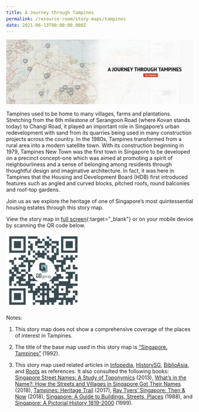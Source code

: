 ```yaml
---
title: A Journey through Tampines
permalink: /resource-room/story-maps/tampines
date: 2021-06-13T00:00:00.000Z
---
```

<img src="/images/storymap-image-tampines.png" alt="storymap-tampines"/>

Tampines used to be home to many villages, farms and plantations. Stretching from the 6th milestone of Serangoon Road (where Kovan stands today) to Changi Road, it played an important role in Singapore’s urban redevelopment with sand from its quarries being used in many construction projects across the country. In the 1980s, Tampines transformed from a rural area into a modern satellite town. With its construction beginning in 1979, Tampines New Town was the first town in Singapore to be developed on a precinct concept–one which was aimed at promoting a spirit of neighbourliness and a sense of belonging among residents through thoughtful design and imaginative architecture. In fact, it was here in Tampines that the Housing and Development Board (HDB) first introduced features such as angled and curved blocks, pitched roofs, round balconies and roof-top gardens.

Join us as we explore the heritage of one of Singapore’s most quintessential housing estates through this story map.

View the story map in [full screen](https://nlb.geoicon.com/spatialdiscovery/storymaps/tampines/index.html){:target="_blank"} or on your mobile device by scanning the QR code below.

<img src="/images/qr-code-storymap-tampines.jpg" alt="qr-code-storymap-tampines" style="width:200px;" />

Notes:

1. This story map does not show a comprehensive coverage of the places of interest in Tampines.

2. The title of the base map used in this story map is [“Singapore. Tampines”](https://www.nas.gov.sg/archivesonline/maps_building_plans/record-details/fb73b6c5-115c-11e3-83d5-0050568939ad) (1992).

3. This story map used related articles in [Infopedia](https://eresources.nlb.gov.sg/infopedia/), [HistorySG](http://eresources.nlb.gov.sg/history), [BiblioAsia](https://www.nlb.gov.sg/Browse/BiblioAsia.aspx), and [Roots](https://www.roots.sg/) as references. It also consulted the following books: [Singapore Street Names: A Study of Toponymics](https://eservice.nlb.gov.sg/item_holding.aspx?bid=200123850) (2013), [What’s in the Name?: How the Streets and Villages in Singapore Got Their Names](https://eservice.nlb.gov.sg/item_holding.aspx?bid=202924449) (2018), [Tampines: Heritage Trail](https://eservice.nlb.gov.sg/item_holding.aspx?bid=203136712) (2017), [Ray Tyers’ Singapore: Then & Now](https://eservice.nlb.gov.sg/item_holding.aspx?bid=203784837) (2018), [Singapore: A Guide to Buildings, Streets, Places](http://eservice.nlb.gov.sg/item_holding.aspx?bid=4712298) (1988), and [Singapore: A Pictorial History 1819-2000](http://eservice.nlb.gov.sg/item_holding.aspx?bid=9651676) (1999).